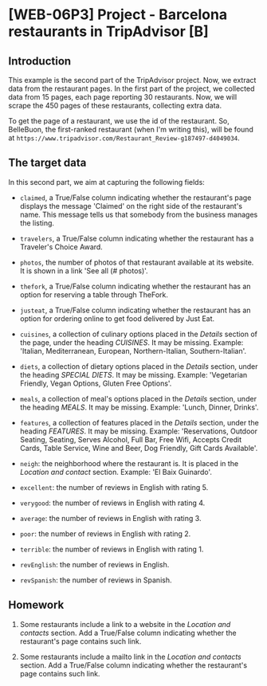 # [WEB-06P3] Project - Barcelona restaurants in TripAdvisor [B]

## Introduction

This example is the second part of the TripAdvisor project. Now, we extract data from the restaurant pages. In the first part of the project, we collected data from 15 pages, each page reporting 30 restaurants. Now, we will scrape the 450 pages of these restaurants, collecting extra data.

To get the page of a restaurant, we use the id of the restaurant. So, BelleBuon, the first-ranked restaurant (when I'm writing this), will be found at `https://www.tripadvisor.com/Restaurant_Review-g187497-d4049034`.

## The target data

In this second part, we aim at capturing the following fields:

* `claimed`, a True/False column indicating whether the restaurant's page displays the message 'Claimed' on the right side of the restaurant's name. This message tells us that somebody from the business manages the listing.

* `travelers`, a True/False column indicating whether the restaurant has a Traveler's Choice Award.

* `photos`, the number of photos of that restaurant available at its website. It is shown in a link 'See all (# photos)'.

* `thefork`, a True/False column indicating whether the restaurant has an option for reserving a table through TheFork.

* `justeat`, a True/False column indicating whether the restaurant has an option for ordering online to get food delivered by Just Eat.

* `cuisines`, a collection of culinary options placed in the *Details* section of the page, under the heading *CUISINES*. It may be missing. Example: 'Italian, Mediterranean, European, Northern-Italian, Southern-Italian'.

* `diets`, a collection of dietary options placed in the *Details* section, under the heading *SPECIAL DIETS*. It may be missing. Example: 'Vegetarian Friendly, Vegan Options, Gluten Free Options'.

* `meals`, a collection of meal's options placed in the *Details* section, under the heading *MEALS*. It may be missing. Example: 'Lunch, Dinner, Drinks'.

* `features`, a collection of features placed in the *Details* section, under the heading *FEATURES*. It may be missing. Example: 'Reservations, Outdoor Seating, Seating, Serves Alcohol, Full Bar, Free Wifi, Accepts Credit Cards, Table Service, Wine and Beer, Dog Friendly, Gift Cards Available'.

* `neigh`: the neighborhood where the restaurant is. It is placed in the *Location and contact* section. Example: 'El Baix Guinardo'.

* `excellent`: the number of reviews in English with rating 5.

* `verygood`: the number of reviews in English with rating 4.

* `average`: the number of reviews in English with rating 3.

* `poor`: the number of reviews in English with rating 2.

* `terrible`: the number of reviews in English with rating 1.

* `revEnglish`: the number of reviews in English.

* `revSpanish`: the number of reviews in Spanish.

## Homework

1. Some restaurants include a link to a website in the *Location and contacts* section. Add a True/False column indicating whether the restaurant's page contains such link. 

2. Some restaurants include a mailto link  in the *Location and contacts* section. Add a True/False column indicating whether the restaurant's page contains such link. 

